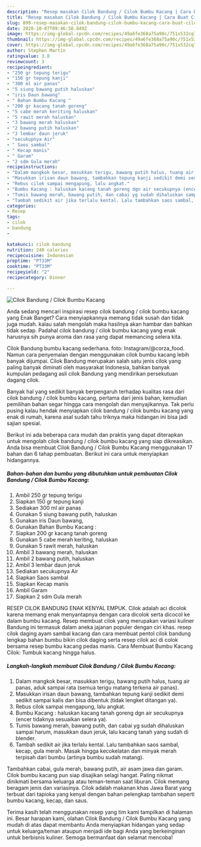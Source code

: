 ```yaml
---
description: "Resep masakan Cilok Bandung / Cilok Bumbu Kacang | Cara Buat Cilok Bandung / Cilok Bumbu Kacang Yang Menggugah Selera"
title: "Resep masakan Cilok Bandung / Cilok Bumbu Kacang | Cara Buat Cilok Bandung / Cilok Bumbu Kacang Yang Menggugah Selera"
slug: 899-resep-masakan-cilok-bandung-cilok-bumbu-kacang-cara-buat-cilok-bandung-cilok-bumbu-kacang-yang-menggugah-selera
date: 2020-10-07T09:46:58.849Z
image: https://img-global.cpcdn.com/recipes/49a6fe368a75a90c/751x532cq70/cilok-bandung-cilok-bumbu-kacang-foto-resep-utama.jpg
thumbnail: https://img-global.cpcdn.com/recipes/49a6fe368a75a90c/751x532cq70/cilok-bandung-cilok-bumbu-kacang-foto-resep-utama.jpg
cover: https://img-global.cpcdn.com/recipes/49a6fe368a75a90c/751x532cq70/cilok-bandung-cilok-bumbu-kacang-foto-resep-utama.jpg
author: Stephen Martin
ratingvalue: 3.8
reviewcount: 3
recipeingredient:
- "250 gr tepung terigu"
- "150 gr tepung kanji"
- "300 ml air panas"
- "5 siung bawang putih haluskan"
- "iris Daun bawang"
- " Bahan Bumbu Kacang "
- "200 gr kacang tanah goreng"
- "5 cabe merah keriting haluskan"
- "5 rawit merah haluskan"
- "3 bawang merah haluskan"
- "2 bawang putih haluskan"
- "3 lembar daun jeruk"
- "secukupnya Air"
- " Saos sambal"
- " Kecap manis"
- " Garam"
- "2 sdm Gula merah"
recipeinstructions:
- "Dalam mangkok besar, masukkan terigu, bawang putih halus, tuang air panas, aduk sampai rata (semua terigu matang terkena air panas)."
- "Masukkan irisan daun bawang, tambahkan tepung kanji sedikit demi sedikit sampai kalis dan bisa dibentuk (tidak lengket ditangan ya)."
- "Rebus cilok sampai mengapung, lalu angkat."
- "Bumbu Kacang : haluskan kacang tanah goreng dgn air secukupnya (encer tidaknya sesuaikan selera ya)."
- "Tumis bawang merah, bawang putih, dan cabai yg sudah dihaluskan sampai harum, masukkan daun jeruk, lalu kacang tanah yang sudah di blender."
- "Tambah sedikit air jika terlalu kental. Lalu tambahkan saos sambal, kecap, gula merah. Masak hingga kecokelatan dan minyak merah terpisah dari bumbu (artinya bumbu sudah matang)."
categories:
- Resep
tags:
- cilok
- bandung
- 

katakunci: cilok bandung  
nutrition: 240 calories
recipecuisine: Indonesian
preptime: "PT33M"
cooktime: "PT33M"
recipeyield: "2"
recipecategory: Dinner

---
```



![Cilok Bandung / Cilok Bumbu Kacang](https://img-global.cpcdn.com/recipes/49a6fe368a75a90c/751x532cq70/cilok-bandung-cilok-bumbu-kacang-foto-resep-utama.jpg)

Anda sedang mencari inspirasi resep cilok bandung / cilok bumbu kacang yang Enak Banget? Cara menyiapkannya memang tidak susah dan tidak juga mudah. kalau salah mengolah maka hasilnya akan hambar dan bahkan tidak sedap. Padahal cilok bandung / cilok bumbu kacang yang enak harusnya sih punya aroma dan rasa yang dapat memancing selera kita.

Cilok Bandung bumbu kacang sederhana. foto: Instagram/@corza_food. Namun cara penyemaian dengan menggunakan cilok bumbu kacang lebih banyak dijumpai. Cilok Bandung merupakan salah satu jenis cilok yang paling banyak diminati oleh masyarakat Indonesia, bahkan banyak kumpulan pedagang asli cilok Bandung yang mendirikan persekutuan dagang cilok.

Banyak hal yang sedikit banyak berpengaruh terhadap kualitas rasa dari cilok bandung / cilok bumbu kacang, pertama dari jenis bahan, kemudian pemilihan bahan segar hingga cara mengolah dan menyajikannya. Tak perlu pusing kalau hendak menyiapkan cilok bandung / cilok bumbu kacang yang enak di rumah, karena asal sudah tahu triknya maka hidangan ini bisa jadi sajian spesial.


Berikut ini ada beberapa cara mudah dan praktis yang dapat diterapkan untuk mengolah cilok bandung / cilok bumbu kacang yang siap dikreasikan. Anda bisa membuat Cilok Bandung / Cilok Bumbu Kacang menggunakan 17 bahan dan 6 tahap pembuatan. Berikut ini cara untuk menyiapkan hidangannya.

<!--inarticleads1-->

##### Bahan-bahan dan bumbu yang dibutuhkan untuk pembuatan Cilok Bandung / Cilok Bumbu Kacang:

1. Ambil 250 gr tepung terigu
1. Siapkan 150 gr tepung kanji
1. Sediakan 300 ml air panas
1. Gunakan 5 siung bawang putih, haluskan
1. Gunakan iris Daun bawang,
1. Gunakan  Bahan Bumbu Kacang :
1. Siapkan 200 gr kacang tanah goreng
1. Gunakan 5 cabe merah keriting, haluskan
1. Gunakan 5 rawit merah, haluskan
1. Ambil 3 bawang merah, haluskan
1. Ambil 2 bawang putih, haluskan
1. Ambil 3 lembar daun jeruk
1. Sediakan secukupnya Air
1. Siapkan  Saos sambal
1. Siapkan  Kecap manis
1. Ambil  Garam
1. Siapkan 2 sdm Gula merah


RESEP CILOK BANDUNG ENAK KENYAL EMPUK. Cilok adalah aci dicolok karena memang enak menyantapnya dengan cara dicolok serta dicocol ke dalam bumbu kacang. Resep membuat cilok yang merupakan variasi kuliner Bandung ini termasuk dalam aneka jajanan populer dengan ciri khas. resep cilok daging ayam sambal kacang dan cara membuat pentol cilok bandung lengkap bahan bumbu bikin cilok daging serta resep cilok aci di colok bersama resep bumbu kacang pedas manis. Cara Membuat Bumbu Kacang Cilok: Tumbuk kacang hingga halus. 

<!--inarticleads2-->

##### Langkah-langkah membuat Cilok Bandung / Cilok Bumbu Kacang:

1. Dalam mangkok besar, masukkan terigu, bawang putih halus, tuang air panas, aduk sampai rata (semua terigu matang terkena air panas).
1. Masukkan irisan daun bawang, tambahkan tepung kanji sedikit demi sedikit sampai kalis dan bisa dibentuk (tidak lengket ditangan ya).
1. Rebus cilok sampai mengapung, lalu angkat.
1. Bumbu Kacang : haluskan kacang tanah goreng dgn air secukupnya (encer tidaknya sesuaikan selera ya).
1. Tumis bawang merah, bawang putih, dan cabai yg sudah dihaluskan sampai harum, masukkan daun jeruk, lalu kacang tanah yang sudah di blender.
1. Tambah sedikit air jika terlalu kental. Lalu tambahkan saos sambal, kecap, gula merah. Masak hingga kecokelatan dan minyak merah terpisah dari bumbu (artinya bumbu sudah matang).


Tambahkan cabai, gula merah, bawang putih, air asam jawa dan garam. Cilok bumbu kacang pun siap disajikan selagi hangat. Paling nikmat dinikmati bersama keluarga atau teman-teman saat liburan. Cilok memang beragam jenis dan variasinya. Cilok adalah makanan khas Jawa Barat yang terbuat dari tapioka yang kenyal dengan bahan pelengkap tambahan seperti bumbu kacang, kecap, dan saus. 

Terima kasih telah menggunakan resep yang tim kami tampilkan di halaman ini. Besar harapan kami, olahan Cilok Bandung / Cilok Bumbu Kacang yang mudah di atas dapat membantu Anda menyiapkan hidangan yang sedap untuk keluarga/teman ataupun menjadi ide bagi Anda yang berkeinginan untuk berbisnis kuliner. Semoga bermanfaat dan selamat mencoba!
